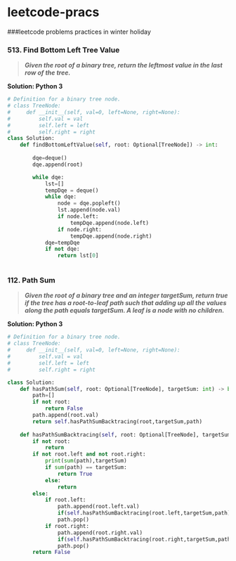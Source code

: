 # leetcode-pracs
###leetcode problems practices in winter holiday


### **513. Find Bottom Left Tree Value**

> **_Given the root of a binary tree, return the leftmost value in the last row of the tree._**

**Solution: Python 3**

```python
# Definition for a binary tree node.
# class TreeNode:
#     def __init__(self, val=0, left=None, right=None):
#         self.val = val
#         self.left = left
#         self.right = right
class Solution:
    def findBottomLeftValue(self, root: Optional[TreeNode]) -> int:
        
        dqe=deque()
        dqe.append(root)

        while dqe:
            lst=[]
            tempDqe = deque()
            while dqe:
                node = dqe.popleft()
                lst.append(node.val)
                if node.left:
                    tempDqe.append(node.left)
                if node.right:
                    tempDqe.append(node.right)
            dqe=tempDqe
            if not dqe:
                return lst[0]
        
```
### **112. Path Sum**

> **_Given the root of a binary tree and an integer targetSum, return true if the tree has a root-to-leaf path such that adding up all the values along the path equals targetSum.
A leaf is a node with no children._**


**Solution: Python 3**

```python :
# Definition for a binary tree node.
# class TreeNode:
#     def __init__(self, val=0, left=None, right=None):
#         self.val = val
#         self.left = left
#         self.right = right

class Solution:
    def hasPathSum(self, root: Optional[TreeNode], targetSum: int) -> bool:
        path=[]
        if not root:
            return False
        path.append(root.val)
        return self.hasPathSumBacktracing(root,targetSum,path)
    
    def hasPathSumBacktracing(self, root: Optional[TreeNode], targetSum: int, path:List[int])-> bool:
        if not root:
            return 
        if not root.left and not root.right:
            print(sum(path),targetSum)
            if sum(path) == targetSum:
                return True
            else: 
                return
        else:
            if root.left:
                path.append(root.left.val)
                if(self.hasPathSumBacktracing(root.left,targetSum,path)): return True
                path.pop()
            if root.right:
                path.append(root.right.val)
                if(self.hasPathSumBacktracing(root.right,targetSum,path)): return True           
                path.pop()        
        return False
```